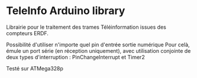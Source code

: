 TeleInfo Arduino library
==========

Librairie pour le traitement des trames Téléinformation issues des compteurs ERDF.

Possibilité d'utiliser n'importe quel pin d'entrée sortie numérique
Pour celà, émule un port série (en réception uniquement), avec utilisation conjointe de deux types d'interruption : PinChangeInterrupt et Timer2

Testé sur ATMega328p
